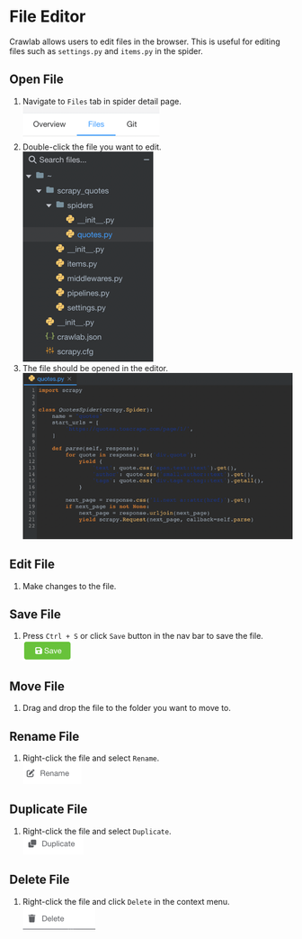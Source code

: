 # File Editor

Crawlab allows users to edit files in the browser. This is useful for editing files such as `settings.py` and `items.py`
in the spider.

## Open File

1. Navigate to `Files` tab in spider detail page. <br>![files-tab](./img/files-tab.png)
2. Double-click the file you want to edit. <br>![files-sidebar](./img/files-sidebar.png)
3. The file should be opened in the editor. <br>![file-editor](./img/file-editor.png)

## Edit File

1. Make changes to the file.

## Save File

1. Press `Ctrl + S` or click `Save` button in the nav bar to save the file. <br>![save-btn](./img/save-btn.png)

## Move File

1. Drag and drop the file to the folder you want to move to.

## Rename File

1. Right-click the file and select `Rename`. <br>![rename](./img/rename.png)

## Duplicate File

1. Right-click the file and select `Duplicate`. <br>![duplicate](./img/duplicate.png)

## Delete File

1. Right-click the file and click `Delete` in the context menu. <br>![delete-file](./img/delete-file.png)